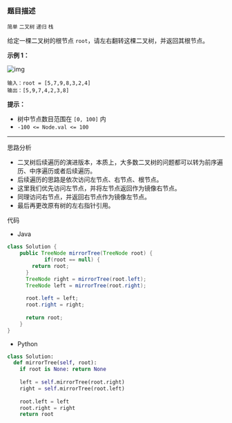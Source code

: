 ### 题目描述

`简单` `二叉树` `递归` `栈`

给定一棵二叉树的根节点 `root`，请左右翻转这棵二叉树，并返回其根节点。

**示例 1：**

![img](https://pic.leetcode.cn/1694686821-qlvjod-%E7%BF%BB%E8%BD%AC%E4%BA%8C%E5%8F%89%E6%A0%91.png)

```
输入：root = [5,7,9,8,3,2,4]
输出：[5,9,7,4,2,3,8]
```

 

**提示：**

- 树中节点数目范围在 `[0, 100]` 内
- `-100 <= Node.val <= 100`

---

思路分析

- 二叉树后续遍历的演进版本，本质上，大多数二叉树的问题都可以转为前序遍历、中序遍历或者后续遍历。
- 后续遍历的思路是依次访问左节点、右节点、根节点。
- 这里我们优先访问左节点，并将左节点返回作为镜像右节点。
- 同理访问右节点，并返回右节点作为镜像左节点。
- 最后再更改原有树的左右指针引用。

代码

- Java

```java
class Solution {
    public TreeNode mirrorTree(TreeNode root) {
			if(root == null) {
        return root;
      }
      TreeNode right = mirrorTree(root.left);
      TreeNode left = mirrorTree(root.right);
      
      root.left = left;
      root.right = right;
      
      return root;
    }
}
```

- Python

```python
class Solution:
  def mirrorTree(self, root):
    if root is None: return None
    
    left = self.mirrorTree(root.right)
    right = self.mirrorTree(root.left)
    
    root.left = left
    root.right = right
    return root
```



